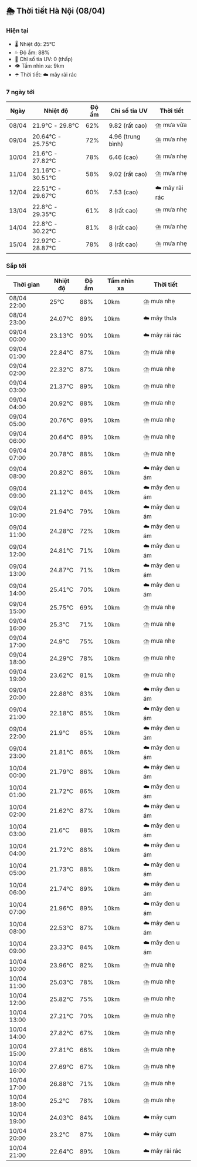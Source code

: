 ## 🌦️ Thời tiết Hà Nội (08/04)

### Hiện tại

- 🌡️ Nhiệt độ: 25℃
- 💦 Độ ẩm: 88%
- 🌟 Chỉ số tia UV: 0 (thấp)
- 👁️ Tầm nhìn xa: 9km
- ☂️ Thời tiết: ☁️ mây rải rác

### 7 ngày tới

| Ngày | Nhiệt độ | Độ ẩm | Chỉ số tia UV | Thời tiết |
| --- | --- | --- | --- | --- |
| 08/04 | 21.9℃ - 29.8℃ | 62% | 9.82 (rất cao) | ⛈️ mưa vừa |
| 09/04 | 20.64℃ - 25.75℃ | 72% | 4.96 (trung bình) | ⛈️ mưa nhẹ |
| 10/04 | 21.6℃ - 27.82℃ | 78% | 6.46 (cao) | ⛈️ mưa nhẹ |
| 11/04 | 21.16℃ - 30.51℃ | 58% | 9.02 (rất cao) | ⛈️ mưa nhẹ |
| 12/04 | 22.51℃ - 29.67℃ | 60% | 7.53 (cao) | ☁️ mây rải rác |
| 13/04 | 22.8℃ - 29.35℃ | 61% | 8 (rất cao) | ⛈️ mưa nhẹ |
| 14/04 | 22.8℃ - 30.22℃ | 81% | 8 (rất cao) | ⛈️ mưa nhẹ |
| 15/04 | 22.92℃ - 28.87℃ | 78% | 8 (rất cao) | ⛈️ mưa nhẹ |

### Sắp tới

| Thời gian | Nhiệt độ | Độ ẩm | Tầm nhìn xa | Thời tiết |
| --- | --- | --- | --- | --- |
| 08/04 22:00 | 25℃ | 88% | 10km | ⛈️ mưa nhẹ |
| 08/04 23:00 | 24.07℃ | 89% | 10km | ☁️ mây thưa |
| 09/04 00:00 | 23.13℃ | 90% | 10km | ☁️ mây rải rác |
| 09/04 01:00 | 22.84℃ | 87% | 10km | ⛈️ mưa nhẹ |
| 09/04 02:00 | 22.32℃ | 87% | 10km | ⛈️ mưa nhẹ |
| 09/04 03:00 | 21.37℃ | 89% | 10km | ⛈️ mưa nhẹ |
| 09/04 04:00 | 20.92℃ | 88% | 10km | ⛈️ mưa nhẹ |
| 09/04 05:00 | 20.76℃ | 89% | 10km | ⛈️ mưa nhẹ |
| 09/04 06:00 | 20.64℃ | 89% | 10km | ⛈️ mưa nhẹ |
| 09/04 07:00 | 20.78℃ | 88% | 10km | ⛈️ mưa nhẹ |
| 09/04 08:00 | 20.82℃ | 86% | 10km | ☁️ mây đen u ám |
| 09/04 09:00 | 21.12℃ | 84% | 10km | ☁️ mây đen u ám |
| 09/04 10:00 | 21.94℃ | 79% | 10km | ☁️ mây đen u ám |
| 09/04 11:00 | 24.28℃ | 72% | 10km | ☁️ mây đen u ám |
| 09/04 12:00 | 24.81℃ | 71% | 10km | ☁️ mây đen u ám |
| 09/04 13:00 | 24.87℃ | 71% | 10km | ☁️ mây đen u ám |
| 09/04 14:00 | 25.41℃ | 70% | 10km | ☁️ mây đen u ám |
| 09/04 15:00 | 25.75℃ | 69% | 10km | ⛈️ mưa nhẹ |
| 09/04 16:00 | 25.3℃ | 71% | 10km | ⛈️ mưa nhẹ |
| 09/04 17:00 | 24.9℃ | 75% | 10km | ⛈️ mưa nhẹ |
| 09/04 18:00 | 24.29℃ | 78% | 10km | ⛈️ mưa nhẹ |
| 09/04 19:00 | 23.62℃ | 81% | 10km | ⛈️ mưa nhẹ |
| 09/04 20:00 | 22.88℃ | 83% | 10km | ☁️ mây đen u ám |
| 09/04 21:00 | 22.18℃ | 85% | 10km | ☁️ mây đen u ám |
| 09/04 22:00 | 21.9℃ | 85% | 10km | ☁️ mây đen u ám |
| 09/04 23:00 | 21.81℃ | 86% | 10km | ☁️ mây đen u ám |
| 10/04 00:00 | 21.79℃ | 86% | 10km | ☁️ mây đen u ám |
| 10/04 01:00 | 21.72℃ | 86% | 10km | ☁️ mây đen u ám |
| 10/04 02:00 | 21.62℃ | 87% | 10km | ☁️ mây đen u ám |
| 10/04 03:00 | 21.6℃ | 88% | 10km | ☁️ mây đen u ám |
| 10/04 04:00 | 21.72℃ | 88% | 10km | ☁️ mây đen u ám |
| 10/04 05:00 | 21.73℃ | 88% | 10km | ☁️ mây đen u ám |
| 10/04 06:00 | 21.74℃ | 89% | 10km | ☁️ mây đen u ám |
| 10/04 07:00 | 21.96℃ | 89% | 10km | ☁️ mây đen u ám |
| 10/04 08:00 | 22.53℃ | 87% | 10km | ☁️ mây đen u ám |
| 10/04 09:00 | 23.33℃ | 84% | 10km | ☁️ mây đen u ám |
| 10/04 10:00 | 23.96℃ | 82% | 10km | ⛈️ mưa nhẹ |
| 10/04 11:00 | 25.03℃ | 78% | 10km | ⛈️ mưa nhẹ |
| 10/04 12:00 | 25.82℃ | 75% | 10km | ⛈️ mưa nhẹ |
| 10/04 13:00 | 27.21℃ | 70% | 10km | ⛈️ mưa nhẹ |
| 10/04 14:00 | 27.82℃ | 67% | 10km | ⛈️ mưa nhẹ |
| 10/04 15:00 | 27.81℃ | 66% | 10km | ⛈️ mưa nhẹ |
| 10/04 16:00 | 27.69℃ | 67% | 10km | ⛈️ mưa nhẹ |
| 10/04 17:00 | 26.88℃ | 71% | 10km | ⛈️ mưa nhẹ |
| 10/04 18:00 | 25.2℃ | 78% | 10km | ⛈️ mưa nhẹ |
| 10/04 19:00 | 24.03℃ | 84% | 10km | ☁️ mây cụm |
| 10/04 20:00 | 23.2℃ | 87% | 10km | ☁️ mây cụm |
| 10/04 21:00 | 22.64℃ | 89% | 10km | ☁️ mây rải rác |
